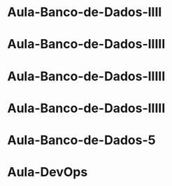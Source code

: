 # Aula-Banco-de-Dados-IIII
# Aula-Banco-de-Dados-IIIII
# Aula-Banco-de-Dados-IIIII
# Aula-Banco-de-Dados-IIIII
# Aula-Banco-de-Dados-5
# Aula-DevOps
